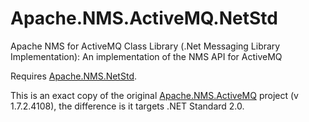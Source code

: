 # Apache.NMS.ActiveMQ.NetStd
Apache NMS for ActiveMQ Class Library (.Net Messaging Library Implementation): An implementation of the NMS API for ActiveMQ

Requires [Apache.NMS.NetStd](https://www.nuget.org/packages/Apache.NMS.NetStd).

This is an exact copy of the original [Apache.NMS.ActiveMQ](http://activemq.apache.org/nms/apachenmsactivemq.html) project (v 1.7.2.4108), the difference is it targets .NET Standard 2.0.
